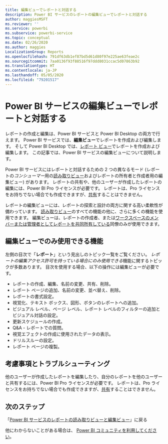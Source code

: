 ```yaml
---
title: 編集ビューでレポートと対話する
description: Power BI サービスのレポートの編集ビューでレポートと対話する
author: maggiesMSFT
ms.reviewer: ''
ms.service: powerbi
ms.subservice: powerbi-service
ms.topic: conceptual
ms.date: 02/26/2020
ms.author: maggies
LocalizationGroup: Reports
ms.openlocfilehash: 791df63db1ef87bd5d61d80f97e225ae63feae2c
ms.sourcegitcommit: 7aa0136f93f88516f97ddd8031ccac5d07863b92
ms.translationtype: HT
ms.contentlocale: ja-JP
ms.lasthandoff: 05/05/2020
ms.locfileid: "79201517"
---
```

# <a name="interact-with-a-report-in-editing-view-in-the-power-bi-service"></a>Power BI サービスの編集ビューでレポートと対話する
レポートの作成と編集は、Power BI サービスと Power BI Desktop の両方で行えます。 Power BI サービスでは、**編集ビュー**でレポートを作成および編集します。 そして Power BI Desktop では、[レポート ビュー](desktop-report-view.md)でレポートを作成および編集します。 この記事では、Power BI サービスの編集ビューについて説明します。 

Power BI サービスにはレポートと対話するための 2 つの異なるモード (レポートの*コンシューマー*用の[読み取りビュー](consumer/end-user-reading-view.md)およびレポートの所有者と作成者用の編集ビュー) があります。  レポートの共有や、他のユーザーが作成したレポートの編集には、Power BI Pro ライセンスが必要です。 レポートは、Pro ライセンスをお持ちでない場合でも作成できますが、[共有](service-share-reports.md)することはできません。    

レポートの編集ビューには、レポートの探索と設計の両方に関する高い柔軟性が備わっています。 [読み取りビュー](consumer/end-user-reading-view.md)のすべての機能の他に、さらに多くの機能を使用できます。 編集ビューは、レポートの作成者、または[ワークスペースのメンバーまたは管理者としてレポートを共同所有している](service-create-distribute-apps.md)同僚のみが使用できます。

## <a name="functionality-only-available-in-editing-view"></a>編集ビューでのみ使用できる機能
左側の目次で「**レポート**」という見出しのトピック一覧をご覧ください。 *レポートの編集アクセス許可を持っている場合にのみ使用できる*機能に関するトピックが多数あります。  目次を使用する場合、以下の操作には編集ビューが必要です。

* レポートの作成、編集、名前の変更、共有、削除。
* レポート ページの追加、名前の変更、並べ替え、削除。
* レポートの書式設定。
* 視覚化、テキスト ボックス、図形、ボタンのレポートへの追加。
* ビジュアル レベル、ページ レベル、レポート レベルのフィルターの追加とビジュアル対話の設定。
* 更新スケジュールの作成。
* Q&A - レポートでの質問。
* 視覚エフェクトの作成に使用されたデータの表示。 
* ドリルスルーの設定。
* レポート ページの複製。

## <a name="considerations-and-troubleshooting"></a>考慮事項とトラブルシューティング
他のユーザーが作成したレポートを編集したり、自分のレポートを他のユーザーと共有するには、Power BI Pro ライセンスが必要です。  レポートは、Pro ライセンスをお持ちでない場合でも作成できますが、[共有](service-share-reports.md)することはできません。


## <a name="next-steps"></a>次のステップ
「[Power BI サービスのレポートの読み取りビューと編集ビュー](consumer/end-user-reading-view.md)」に戻る

他にわからないことがある場合は、 [Power BI コミュニティを利用してください](https://community.powerbi.com/)。

